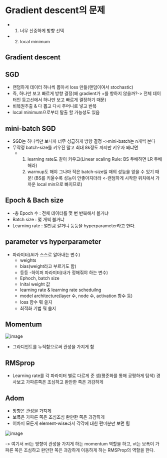 # Gradient descent의 문제
- 1. 너무 신중하게 방향 선택
- 2. local minimum

## Gradient descent

## SGD
- 랜덤하게 데이터 하나씩 뽑아서 loss 만듦(랜덤이여서 stochastic)
- 즉, 하나만 보고 빠르게 방향 결정(왜 gradient가 +를 향하지 않을까?-> 전체 데이터인 등고선에서 하나만 보고 빠르게 결정하기 때문)
- 비복원추출 & 다 뽑고 다시 주머니로 넣고 반복
- local minimum으로부터 탈출 할 가능성도 있음
  
## mini-batch SGD
- SGD는 하나씩만 보니까 너무 성급하게 방향 결정
  ->mini-batch는 n개씩 본다
- 무작정 batch-size를 키우진 말고 최대 8k정도 까지만 키우자 왜냐면
  - 1) learning rate도 같이 키우고(Linear scaling Rule: BS 두배하면 LR 두배 해라)
    2) warmup도 해야 그나마 작은 batch-size일 때의 성능을 얻을 수 있기 때문!
       (BS를 키울수록 성능이 안좋아지더라 <-랜덤하게 시작한 위치에서 가까운 local min으로 빠지므로)

## Epoch & Bach size
- -총 Epoch 수 : 전체 데이터를 몇 번 반복해서 볼거냐
- Batch size : 몇 개씩 볼거냐
- Learning rate : 얼만큼 갈거냐
등등을 hyperparameter라고 한다.

## parameter vs hyperparameter
- 파라미터(AI가 스스로 알아내는 변수)
    - weights
    - bias(weight라고 부르기도 함)
    - 등등
-하이퍼 파라미터(내가 정해줘야 하는 변수)
   - Ephoch, batch size
   - lnital weight 값
   - learning rate & learning rate scheduilng
   - model architecture(layer 수, node 수, activation 함수 등)
   - loss 함수 뭐 쓸지
   - 최적화 기법 뭐 쓸지
## Momentum
![image](https://github.com/user-attachments/assets/f2725b88-ded9-439d-8756-6b0ed3a8c843)

- 그라디언트를 누적함으로써 관성을 가지게 함

## RMSprop
- Learning rate를 각 파라미터 별로 다르게 준 셈(평준화를 통해 공평하게 탐색)
  경사보고 가파른쪽은 조심하고 완만한 쪽은 과감하게

## Adom


- 방향은 관성을 가지게
- 보폭은 가파른 쪽은 조심조심 완만한 쪽은 과감하개
- 어차피 모든게 element-wise라서 각각에 대한 편미분만 보면 됨

![image](https://github.com/user-attachments/assets/04b0d238-aa13-4dae-8bcc-03da16056dc0)

-> 여기서 mt는 방향이 관성을 가지게 하는 momentum 역할을 하고, vt는 보폭이 가파른 쪽은 조심하고 완만한 쪽은 과감하게 이동하게 하는 RMSProp의 역할을 한다. 

